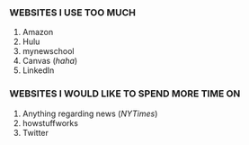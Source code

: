 ### WEBSITES I USE TOO MUCH
1. Amazon
2. Hulu
3. mynewschool
4. Canvas (_haha_)
5. LinkedIn

### WEBSITES I WOULD LIKE TO SPEND MORE TIME ON
1. Anything regarding news (_NYTimes_)
2. howstuffworks
3. Twitter

